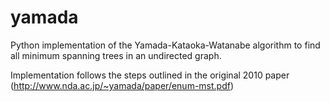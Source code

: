 # yamada
Python implementation of the Yamada-Kataoka-Watanabe algorithm to find all minimum spanning trees in an undirected graph.

Implementation follows the steps outlined in the original 2010 paper (http://www.nda.ac.jp/~yamada/paper/enum-mst.pdf)

